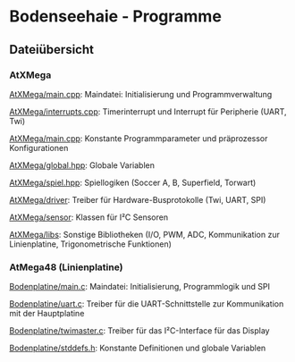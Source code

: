 # Bodenseehaie - Programme
## Dateiübersicht
### AtXMega
[AtXMega/main.cpp](AtXMega/main.cpp): Maindatei: Initialisierung und Programmverwaltung

[AtXMega/interrupts.cpp](AtXMega/interrupts.cpp): Timerinterrupt und Interrupt für Peripherie (UART, Twi)

[AtXMega/main.cpp](AtXMega/defines.h): Konstante Programmparameter und präprozessor Konfigurationen

[AtXMega/global.hpp](AtXMega/global.hpp): Globale Variablen

[AtXMega/spiel.hpp](AtXMega/spiel.hpp): Spiellogiken (Soccer A, B, Superfield, Torwart)

[AtXMega/driver](AtXMega/driver): Treiber für Hardware-Busprotokolle (Twi, UART, SPI)

[AtXMega/sensor](AtXMega/sensor): Klassen für I²C Sensoren

[AtXMega/libs](AtXMega/libs): Sonstige Bibliotheken (I/O, PWM, ADC, Kommunikation zur Linienplatine, Trigonometrische Funktionen)

### AtMega48 (Linienplatine)
[Bodenplatine/main.c](Bodenplatine/main.c): Maindatei: Initialisierung, Programmlogik und SPI

[Bodenplatine/uart.c](Bodenplatine/uart.c): Treiber für die UART-Schnittstelle zur Kommunikation mit der Hauptplatine

[Bodenplatine/twimaster.c](Bodenplatine/twimaster.c): Treiber für das I²C-Interface für das Display

[Bodenplatine/stddefs.h](Bodenplatine/stddefs.h): Konstante Definitionen und globale Variablen

